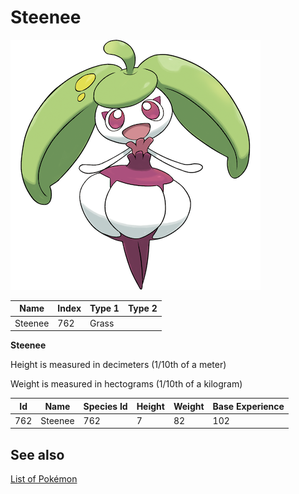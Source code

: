 # Steenee


![Steenee](images/762.png)

| **Name** | **Index** | **Type 1** | **Type 2** |
|----|----|----|----|
| Steenee | 762 | Grass  |  |

**Steenee** 


Height is measured in decimeters (1/10th of a meter)

Weight is measured in hectograms (1/10th of a kilogram)

| **Id** | **Name** | **Species Id** | **Height** | **Weight** | **Base Experience** |
|--------|----------|----------------|------------|------------|---------------------|
| 762 | Steenee | 762 | 7 | 82 | 102 |


## See also

[List of Pokémon](../pokemon.md)
